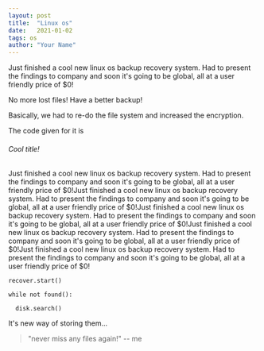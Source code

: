```yaml
---
layout: post
title:  "Linux os"
date:   2021-01-02
tags: os
author: "Your Name"
---
```


Just finished a cool new linux os backup recovery system. Had to present the findings to company and soon it's going to be global, all at a user friendly price of $0!

No more lost files! Have a better backup!

Basically, we had to re-do the file system and increased the encryption.

The code given for it is

###### Cool title!

Just finished a cool new linux os backup recovery system. Had to present the findings to company and soon it's going to be global, all at a user friendly price of $0!Just finished a cool new linux os backup recovery system. Had to present the findings to company and soon it's going to be global, all at a user friendly price of $0!Just finished a cool new linux os backup recovery system. Had to present the findings to company and soon it's going to be global, all at a user friendly price of $0!Just finished a cool new linux os backup recovery system. Had to present the findings to company and soon it's going to be global, all at a user friendly price of $0!Just finished a cool new linux os backup recovery system. Had to present the findings to company and soon it's going to be global, all at a user friendly price of $0!


```
recover.start()

while not found():

  disk.search()
```
It's new way of storing them...

> "never miss any files again!" -- me
